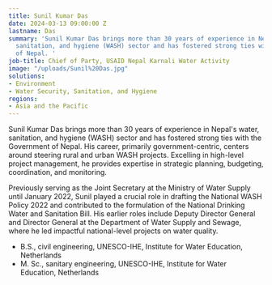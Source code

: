 ```yaml
---
title: Sunil Kumar Das
date: 2024-03-13 09:00:00 Z
lastname: Das
summary: 'Sunil Kumar Das brings more than 30 years of experience in Nepal''s water,
  sanitation, and hygiene (WASH) sector and has fostered strong ties with the Government
  of Nepal. '
job-title: Chief of Party, USAID Nepal Karnali Water Activity
image: "/uploads/Sunil%20Das.jpg"
solutions:
- Environment
- Water Security, Sanitation, and Hygiene
regions:
- Asia and the Pacific
---
```


Sunil Kumar Das brings more than 30 years of experience in Nepal's water, sanitation, and hygiene (WASH) sector and has fostered strong ties with the Government of Nepal. His career, primarily government-centric, centers around steering rural and urban WASH projects. Excelling in high-level project management, he provides expertise in strategic planning, budgeting, coordination, and monitoring. 

Previously serving as the Joint Secretary at the Ministry of Water Supply until January 2022, Sunil played a crucial role in drafting the National WASH Policy 2022 and contributed to the formulation of the National Drinking Water and Sanitation Bill. His earlier roles include Deputy Director General and Director General at the Department of Water Supply and Sewage, where he led impactful national-level projects on water quality.

* B.S., civil engineering, UNESCO-IHE, Institute for Water Education, Netherlands
* M. Sc., sanitary engineering, UNESCO-IHE, Institute for Water Education, Netherlands